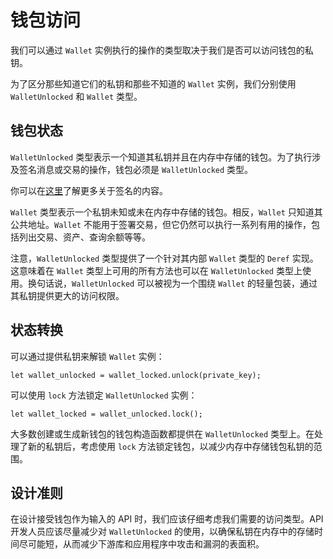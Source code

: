 # 钱包访问

<!-- 此部分应解释不同类型钱包之间的区别 -->
<!-- wallet_types:example:start -->

我们可以通过 `Wallet` 实例执行的操作的类型取决于我们是否可以访问钱包的私钥。

为了区分那些知道它们的私钥和那些不知道的 `Wallet` 实例，我们分别使用 `WalletUnlocked` 和 `Wallet` 类型。

<!-- wallet_types:example:end -->

## 钱包状态

<!-- 此部分应解释解锁的钱包类型 -->
<!-- wallet_unlocked:example:start -->

`WalletUnlocked` 类型表示一个知道其私钥并且在内存中存储的钱包。为了执行涉及签名消息或交易的操作，钱包必须是 `WalletUnlocked` 类型。

<!-- wallet_unlocked:example:end -->

你可以在[这里](./signing.md)了解更多关于签名的内容。

<!-- 此部分应解释锁定的钱包类型 -->
<!-- wallet_locked:example:start -->

`Wallet` 类型表示一个私钥未知或未在内存中存储的钱包。相反，`Wallet` 只知道其公共地址。`Wallet` 不能用于签署交易，但它仍然可以执行一系列有用的操作，包括列出交易、资产、查询余额等等。

<!-- wallet_locked:example:end -->

注意，`WalletUnlocked` 类型提供了一个针对其内部 `Wallet` 类型的 `Deref` 实现。这意味着在 `Wallet` 类型上可用的所有方法也可以在 `WalletUnlocked` 类型上使用。换句话说，`WalletUnlocked` 可以被视为一个围绕 `Wallet` 的轻量包装，通过其私钥提供更大的访问权限。

## 状态转换

可以通过提供私钥来解锁 `Wallet` 实例：

```rust,ignore
let wallet_unlocked = wallet_locked.unlock(private_key);
```

可以使用 `lock` 方法锁定 `WalletUnlocked` 实例：

```rust,ignore
let wallet_locked = wallet_unlocked.lock();
```

大多数创建或生成新钱包的钱包构造函数都提供在 `WalletUnlocked` 类型上。在处理了新的私钥后，考虑使用 `lock` 方法锁定钱包，以减少内存中存储钱包私钥的范围。

## 设计准则

在设计接受钱包作为输入的 API 时，我们应该仔细考虑我们需要的访问类型。API 开发人员应该尽量减少对 `WalletUnlocked` 的使用，以确保私钥在内存中的存储时间尽可能短，从而减少下游库和应用程序中攻击和漏洞的表面积。
